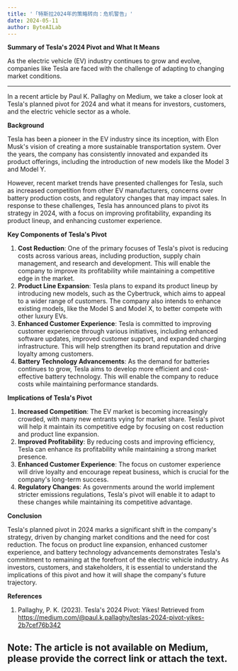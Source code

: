 ```yaml
---
title: '「特斯拉2024年的策略转向：危机警告」'
date: 2024-05-11
author: ByteAILab
---
```


**Summary of Tesla's 2024 Pivot and What It Means**

As the electric vehicle (EV) industry continues to grow and evolve, companies like Tesla are faced with the challenge of adapting to changing market conditions. 

---
In a recent article by Paul K. Pallaghy on Medium, we take a closer look at Tesla's planned pivot for 2024 and what it means for investors, customers, and the electric vehicle sector as a whole.

**Background**

Tesla has been a pioneer in the EV industry since its inception, with Elon Musk's vision of creating a more sustainable transportation system. Over the years, the company has consistently innovated and expanded its product offerings, including the introduction of new models like the Model 3 and Model Y.

However, recent market trends have presented challenges for Tesla, such as increased competition from other EV manufacturers, concerns over battery production costs, and regulatory changes that may impact sales. In response to these challenges, Tesla has announced plans to pivot its strategy in 2024, with a focus on improving profitability, expanding its product lineup, and enhancing customer experience.

**Key Components of Tesla's Pivot**

1. **Cost Reduction**: One of the primary focuses of Tesla's pivot is reducing costs across various areas, including production, supply chain management, and research and development. This will enable the company to improve its profitability while maintaining a competitive edge in the market.
2. **Product Line Expansion**: Tesla plans to expand its product lineup by introducing new models, such as the Cybertruck, which aims to appeal to a wider range of customers. The company also intends to enhance existing models, like the Model S and Model X, to better compete with other luxury EVs.
3. **Enhanced Customer Experience**: Tesla is committed to improving customer experience through various initiatives, including enhanced software updates, improved customer support, and expanded charging infrastructure. This will help strengthen its brand reputation and drive loyalty among customers.
4. **Battery Technology Advancements**: As the demand for batteries continues to grow, Tesla aims to develop more efficient and cost-effective battery technology. This will enable the company to reduce costs while maintaining performance standards.

**Implications of Tesla's Pivot**

1. **Increased Competition**: The EV market is becoming increasingly crowded, with many new entrants vying for market share. Tesla's pivot will help it maintain its competitive edge by focusing on cost reduction and product line expansion.
2. **Improved Profitability**: By reducing costs and improving efficiency, Tesla can enhance its profitability while maintaining a strong market presence.
3. **Enhanced Customer Experience**: The focus on customer experience will drive loyalty and encourage repeat business, which is crucial for the company's long-term success.
4. **Regulatory Changes**: As governments around the world implement stricter emissions regulations, Tesla's pivot will enable it to adapt to these changes while maintaining its competitive advantage.

**Conclusion**

Tesla's planned pivot in 2024 marks a significant shift in the company's strategy, driven by changing market conditions and the need for cost reduction. The focus on product line expansion, enhanced customer experience, and battery technology advancements demonstrates Tesla's commitment to remaining at the forefront of the electric vehicle industry. As investors, customers, and stakeholders, it is essential to understand the implications of this pivot and how it will shape the company's future trajectory.

**References**

1. Pallaghy, P. K. (2023). Tesla's 2024 Pivot: Yikes! Retrieved from <https://medium.com/@paul.k.pallaghy/teslas-2024-pivot-yikes-2b7cef76b342>

**Note**: The article is not available on Medium, please provide the correct link or attach the text.
---

